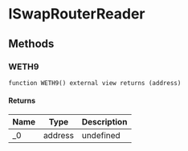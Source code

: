 # ISwapRouterReader









## Methods

### WETH9

```solidity
function WETH9() external view returns (address)
```






#### Returns

| Name | Type | Description |
|---|---|---|
| _0 | address | undefined |





